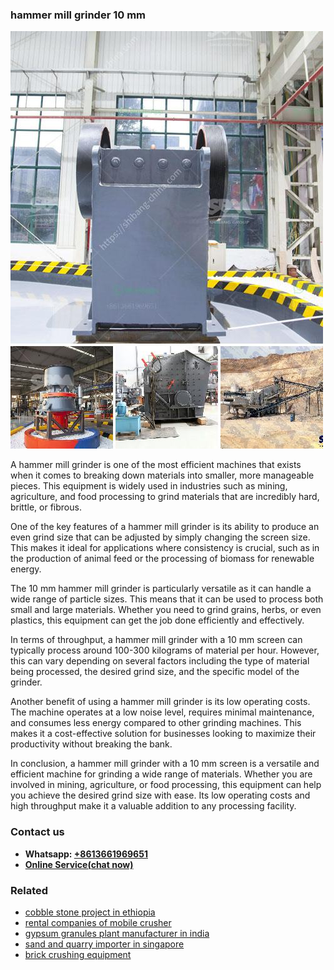 <h3>hammer mill grinder 10 mm</h3><img src='1706766744.jpg' alt=''><p>A hammer mill grinder is one of the most efficient machines that exists when it comes to breaking down materials into smaller, more manageable pieces. This equipment is widely used in industries such as mining, agriculture, and food processing to grind materials that are incredibly hard, brittle, or fibrous.</p><p>One of the key features of a hammer mill grinder is its ability to produce an even grind size that can be adjusted by simply changing the screen size. This makes it ideal for applications where consistency is crucial, such as in the production of animal feed or the processing of biomass for renewable energy.</p><p>The 10 mm hammer mill grinder is particularly versatile as it can handle a wide range of particle sizes. This means that it can be used to process both small and large materials. Whether you need to grind grains, herbs, or even plastics, this equipment can get the job done efficiently and effectively.</p><p>In terms of throughput, a hammer mill grinder with a 10 mm screen can typically process around 100-300 kilograms of material per hour. However, this can vary depending on several factors including the type of material being processed, the desired grind size, and the specific model of the grinder.</p><p>Another benefit of using a hammer mill grinder is its low operating costs. The machine operates at a low noise level, requires minimal maintenance, and consumes less energy compared to other grinding machines. This makes it a cost-effective solution for businesses looking to maximize their productivity without breaking the bank.</p><p>In conclusion, a hammer mill grinder with a 10 mm screen is a versatile and efficient machine for grinding a wide range of materials. Whether you are involved in mining, agriculture, or food processing, this equipment can help you achieve the desired grind size with ease. Its low operating costs and high throughput make it a valuable addition to any processing facility.</p><h3>Contact us</h3><ul><li><strong>Whatsapp:&nbsp;<a href="https://wa.me/8613661969651">+8613661969651</a></strong></li><li><a href="https://swt.shibang-china.com/?git&amp;zhl&amp;hammer mill grinder 10 mm"><strong>Online Service(chat now)</strong></a></li></ul><h3>Related</h3><ul><li><a href='cobble stone project in ethiopia.md'>cobble stone project in ethiopia</a></li><li><a href='rental companies of mobile crusher.md'>rental companies of mobile crusher</a></li><li><a href='gypsum granules plant manufacturer in india.md'>gypsum granules plant manufacturer in india</a></li><li><a href='sand and quarry importer in singapore.md'>sand and quarry importer in singapore</a></li><li><a href='brick crushing equipment.md'>brick crushing equipment</a></li></ul>